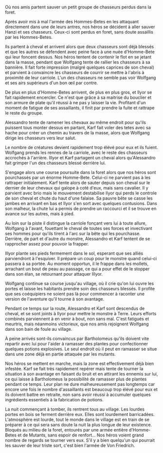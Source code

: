 Où nos amis partent sauver un petit groupe de chasseurs perdus dans la foret.

Après avoir mis à mal l'armée des Hommes-Betes en les attaquant directement dans
une de leurs antres, nos héros se décident à aller sauver Hanzi et ses
chasseurs. Ceux-ci sont perdus en foret, sans doute assaillis par les
Hommes-Betes.

Ils partent à cheval et arrivent alors que deux chasseurs sont déjà blessés et
que les autres se défendent avec peine face à une nuée d'Homme-Bete qui leur
foncent dessus. Nos héros tentent de contenir le flot en se jetant dans la
masse, pendant que Wolfgang tente de rallier les chasseurs à sa bannière. Il
fait forte impression (malgré quelques caprices de son cheval) et parvient
à convaincre les chasseurs de courrir se mettre à l'abris à proximité de leur
carriole. L'un des chasseurs ne semble pas voir Wolfgang et ses airs supérieurs
d'un bon œil par contre.

De plus en plus d'Homme-Betes arrivent, de plus en plus gros, et Ilyor se fait
rapidement encercler. Ce n'est que grâce à sa maitrise du bouclier et son armure
de plate qu'il réussi à ne pas y laisser la vie. Profitant d'un moment de
fatigue de ses assaillants, il finit par prendre la fuite et rattrape le reste
du groupe.

Alessandro tente de ramener les chevaux au même endroit pour qu'ils puissent
tous monter dessus en partant, Karf fait voler des tetes avec sa hache pour
créer un chemin au travers de la masse, alors que Wolfgang dirige les chasseurs
vers leur salut.

Le nombre de créatures devient rapidement trop élévé pour eux et ils fuient.
Wolfgang prends les rennes de la carriole, avec le reste des chasseurs accrochés
à l'arrière. Illyor et Karf partagent un cheval alors qu'Alessandro fait grimper
l'un des chasseurs blessé derrière lui.

S'engage alors une course poursuite dans la foret alors que nos héros sont
pourchassés par un énorme Homme-Bete. Celui-ci ne parvient pas à les rattraper
initialement. Karf tente alors de sauter depuis son cheval sur le dernier de
leur chevaux qui galope à coté d'eux, mais sans cavalier. Il y parvient avec
brio mais le mouvement destabilise Ilyor qui perds le controle de son cheval et
chute du haut d'une falaise. Sa pauvre bête se casse les jambes en arrivant en
bas et Ilyor s'en sort avec quelques contusions. Dans son malheur, la chute lui
a permis de prendre un raccourci et il se trouve en avance sur les autres, mais
à pied.

Au loin sur la piste il distingue la carriole fonçant vers lui à toute allure,
Wolfgang à l'avant, fouettant le cheval de toutes ses forces et invectivant ses
hommes pour qu'ils tirent à l'arc sur la bête qui les pourchasse. Derrière, de
part et d'autre du monstre, Alessandro et Karf tentent de se rapprocher assez
pour pouvoir la frapper.

Illyor plante ses pieds fermement dans le sol, esperant que ses alliés
parviendront à l'esquiver. Il prépare un coup pour le monstre quand celui-ci
passera à sa portée. Au moment opportun, il le frappe dans les mollets,
arrachant un bout de peau au passage, ce qui a pour effet de le stopper dans son
élan, se retournant pour attaquer Illyor.

Wolfgang continue sa course jusqu'au village, où il crie qu'on lui ouvre les
portes et laisse les habitants prendre soin des chasseurs blessés. Il profite
que ses coéquipiers ne soient pas là pour commencer à raconter une version de
l'aventure qu'il tourne à son avantage.

Pendant ce temps sur la route, Alessandro et Karf sont descendus de cheval, et
se sont joints à Ilyor pour mettre le monstre à Terre. Leurs efforts combinés
parviennent à en venir à bout, non sans mal. C'est fatigués et meurtris, mais
néanmoins victorieux, que nos amis rejoignent Wolfgang dans son bain de foule au
village.

À peine arrivés sont-ils convaincus par Bartholomeus qu'ils doivent vite
repartir avec lui pour l'aider à ramasser des plantes pour confectionner
quelques potions explosives. Le seul endroit où il peut en ramasser se situe
dans une zone déjà en partie attaquée par les mutants.

Nos héros se mettent en marche, mais la zone est effectivement déjà bien
infestée. Karf se fait très rapidement repérer mais tente de tourner la
situation à son avantage en faisant du bruit et en attirant les ennemis sur lui,
ce qui laisse à Bartholomeus la possibilité de ramasser plus de plantes pendant
ce temps. Leur plan ne dure malheureusement pas longtemps car encore une fois le
nombre d'assaillants est beaucoup trop élévé pour eux et ils doivent battre en
retraite, non sans avoir réussi à accumuler quelques ingrédients essentiels à la
fabrication de potions.

La nuit commençant à tomber, ils rentrent tous au village. Les lourdes portes en
bois se ferment derrière eux. Elles sont lourdement barricadées. L'atmosphère
est lourde, tout le monde dans le village est en train de se préparer à ce qui
sera sans doute la nuit la plus longue de leur existence. Bloqués au milieu de
la foret, entourés par une armée entière d'Homme-Betes et de Mutants, sans
espoir de renfort... Nos héros voient grand nombre de regards se tourner vers
eux. S'il y a bien quelqu'un qui pourrait les sauver de leur triste sort, c'est
bien l'armée de Von Friedrich.
